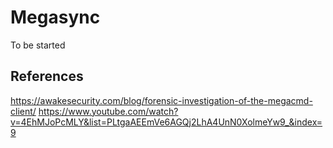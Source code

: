 # Megasync

To be started

## References

https://awakesecurity.com/blog/forensic-investigation-of-the-megacmd-client/
https://www.youtube.com/watch?v=4EhMJoPcMLY&list=PLtgaAEEmVe6AGQj2LhA4UnN0XolmeYw9_&index=9